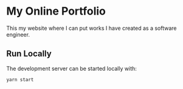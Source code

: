 # My Online Portfolio

This my website where I can put works I have created as a software engineer.

## Run Locally
The development server can be started locally with:
```
yarn start
```
